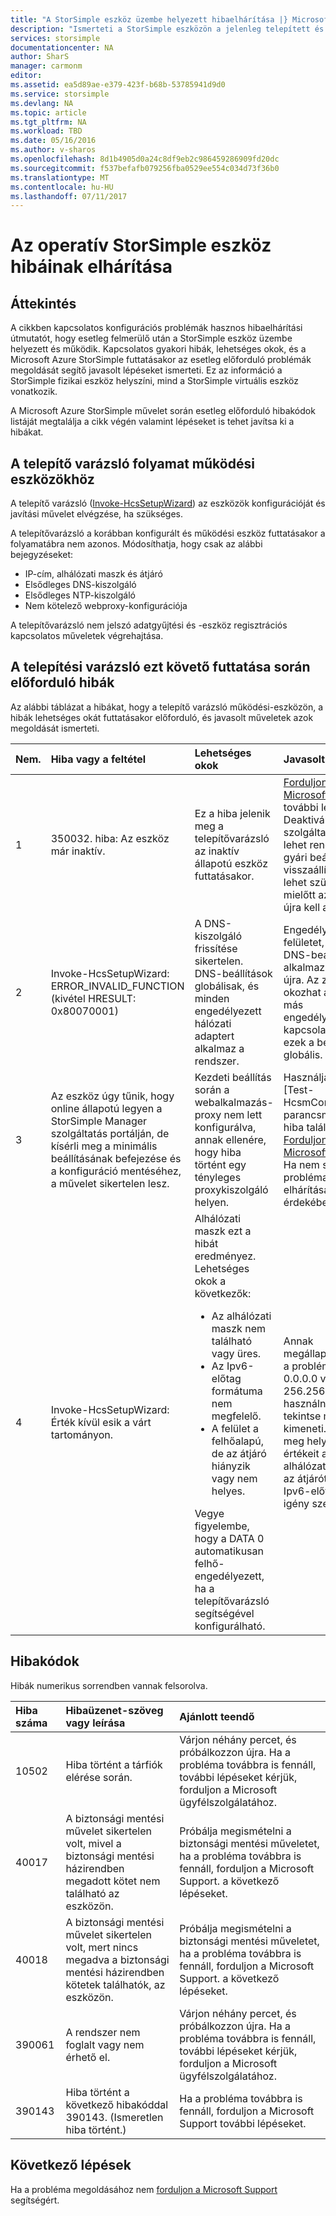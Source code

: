 ```yaml
---
title: "A StorSimple eszköz üzembe helyezett hibaelhárítása |} Microsoft Docs"
description: "Ismerteti a StorSimple eszközön a jelenleg telepített és működő bekövetkező hibák megoldásában."
services: storsimple
documentationcenter: NA
author: SharS
manager: carmonm
editor: 
ms.assetid: ea5d89ae-e379-423f-b68b-53785941d9d0
ms.service: storsimple
ms.devlang: NA
ms.topic: article
ms.tgt_pltfrm: NA
ms.workload: TBD
ms.date: 05/16/2016
ms.author: v-sharos
ms.openlocfilehash: 8d1b4905d0a24c8df9eb2c986459286909fd20dc
ms.sourcegitcommit: f537befafb079256fba0529ee554c034d73f36b0
ms.translationtype: MT
ms.contentlocale: hu-HU
ms.lasthandoff: 07/11/2017
---
```

# <a name="troubleshoot-an-operational-storsimple-device"></a>Az operatív StorSimple eszköz hibáinak elhárítása
## <a name="overview"></a>Áttekintés
A cikkben kapcsolatos konfigurációs problémák hasznos hibaelhárítási útmutatót, hogy esetleg felmerülő után a StorSimple eszköz üzembe helyezett és működik. Kapcsolatos gyakori hibák, lehetséges okok, és a Microsoft Azure StorSimple futtatásakor az esetleg előforduló problémák megoldását segítő javasolt lépéseket ismerteti. Ez az információ a StorSimple fizikai eszköz helyszíni, mind a StorSimple virtuális eszköz vonatkozik.

A Microsoft Azure StorSimple művelet során esetleg előforduló hibakódok listáját megtalálja a cikk végén valamint lépéseket is tehet javítsa ki a hibákat. 

## <a name="setup-wizard-process-for-operational-devices"></a>A telepítő varázsló folyamat működési eszközökhöz
A telepítő varázsló ([Invoke-HcsSetupWizard][1]) az eszközök konfigurációját és javítási művelet elvégzése, ha szükséges.

A telepítővarázsló a korábban konfigurált és működési eszköz futtatásakor a folyamatábra nem azonos. Módosíthatja, hogy csak az alábbi bejegyzéseket:

* IP-cím, alhálózati maszk és átjáró
* Elsődleges DNS-kiszolgáló
* Elsődleges NTP-kiszolgáló
* Nem kötelező webproxy-konfigurációja

A telepítővarázsló nem jelszó adatgyűjtési és -eszköz regisztrációs kapcsolatos műveletek végrehajtása.

## <a name="errors-that-occur-during-subsequent-runs-of-the-setup-wizard"></a>A telepítési varázsló ezt követő futtatása során előforduló hibák
Az alábbi táblázat a hibákat, hogy a telepítő varázsló működési-eszközön, a hibák lehetséges okát futtatásakor előforduló, és javasolt műveletek azok megoldását ismerteti. 

| Nem. | Hiba vagy a feltétel | Lehetséges okok | Javasolt művelet |
|:--- |:--- |:--- |:--- |
| 1 |350032. hiba: Az eszköz már inaktív. |Ez a hiba jelenik meg a telepítővarázsló az inaktív állapotú eszköz futtatásakor. |[Forduljon a Microsoft Support](storsimple-contact-microsoft-support.md) további lépéseket. Deaktivált eszköz szolgáltatást nem lehet rendezni. A gyári beállítások visszaállítása lehet szükség, mielőtt az eszköz újra kell aktiválni. |
| 2 |Invoke-HcsSetupWizard: ERROR_INVALID_FUNCTION (kivétel HRESULT: 0x80070001) |A DNS-kiszolgáló frissítése sikertelen. DNS-beállítások globálisak, és minden engedélyezett hálózati adaptert alkalmaz a rendszer. |Engedélyezze a felületet, és a DNS-beállítások alkalmazásához újra. Az zavart okozhat a hálózat más engedélyezett kapcsolatok mivel ezek a beállítások globális. |
| 3 |Az eszköz úgy tűnik, hogy online állapotú legyen a StorSimple Manager szolgáltatás portálján, de kísérli meg a minimális beállításának befejezése és a konfiguráció mentéséhez, a művelet sikertelen lesz. |Kezdeti beállítás során a webalkalmazás-proxy nem lett konfigurálva, annak ellenére, hogy hiba történt egy tényleges proxykiszolgáló helyen. |Használja a [Test-HcsmConnection parancsmag] [ 2] a hiba található. [Forduljon a Microsoft Support](storsimple-contact-microsoft-support.md) Ha nem sikerül, a probléma elhárítása érdekében. |
| 4 |Invoke-HcsSetupWizard: Érték kívül esik a várt tartományon. |Alhálózati maszk ezt a hibát eredményez. Lehetséges okok a következők: <ul><li> Az alhálózati maszk nem található vagy üres.</li><li>Az Ipv6-előtag formátuma nem megfelelő.</li><li>A felület a felhőalapú, de az átjáró hiányzik vagy nem helyes.</li></ul>Vegye figyelembe, hogy a DATA 0 automatikusan felhő-engedélyezett, ha a telepítővarázsló segítségével konfigurálható. |Annak megállapításához, a problémát, 0.0.0.0 vagy 256.256.256.256 használni, és tekintse meg a kimeneti. Adja meg helyes értékeit az alhálózati maszk, az átjárót és az Ipv6-előtagot, igény szerint. |

## <a name="error-codes"></a>Hibakódok
Hibák numerikus sorrendben vannak felsorolva.

| Hiba száma | Hibaüzenet-szöveg vagy leírása | Ajánlott teendő |
|:--- |:--- |:--- |
| 10502 |Hiba történt a tárfiók elérése során. |Várjon néhány percet, és próbálkozzon újra. Ha a probléma továbbra is fennáll, további lépéseket kérjük, forduljon a Microsoft ügyfélszolgálatához. |
| 40017 |A biztonsági mentési művelet sikertelen volt, mivel a biztonsági mentési házirendben megadott kötet nem található az eszközön. |Próbálja megismételni a biztonsági mentési műveletet, ha a probléma továbbra is fennáll, forduljon a Microsoft Support. a következő lépéseket. |
| 40018 |A biztonsági mentési művelet sikertelen volt, mert nincs megadva a biztonsági mentési házirendben kötetek találhatók, az eszközön. |Próbálja megismételni a biztonsági mentési műveletet, ha a probléma továbbra is fennáll, forduljon a Microsoft Support. a következő lépéseket. |
| 390061 |A rendszer nem foglalt vagy nem érhető el. |Várjon néhány percet, és próbálkozzon újra. Ha a probléma továbbra is fennáll, további lépéseket kérjük, forduljon a Microsoft ügyfélszolgálatához. |
| 390143 |Hiba történt a következő hibakóddal 390143. (Ismeretlen hiba történt.) |Ha a probléma továbbra is fennáll, forduljon a Microsoft Support további lépéseket. |

## <a name="next-steps"></a>Következő lépések
Ha a probléma megoldásához nem [forduljon a Microsoft Support](storsimple-contact-microsoft-support.md) segítségért. 

[1]: https://technet.microsoft.com/en-us/%5Clibrary/Dn688135(v=WPS.630).aspx
[2]: https://technet.microsoft.com/en-us/%5Clibrary/Dn715782(v=WPS.630).aspx
